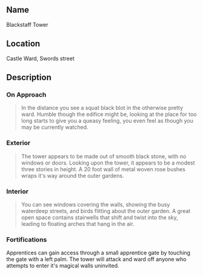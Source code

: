 ## Name

Blackstaff Tower

## Location

Castle Ward, Swords street

## Description

### On Approach

> In the distance you see a squat black blot in the otherwise pretty ward. Humble though the edifice might be, looking at the place for too long starts to give you a queasy feeling, you even feel as though you may be currently watched.

### Exterior

> The tower appears to be made out of smooth black stone, with no windows or doors. Looking upon the tower, it appears to be a modest three stories in height. A 20 foot wall of metal woven rose bushes wraps it's way around the outer gardens.

### Interior

> You can see windows covering the walls, showing the busy waterdeep streets, and birds flitting about the outer garden. A great open space contains stairwells that shift and twist into the sky, leading to floating arches that hang in the air.

### Fortifications

Apprentices can gain access through a small apprentice gate by touching the gate with a left palm. The tower will attack and ward off anyone who attempts to enter it's magical walls uninvited.
